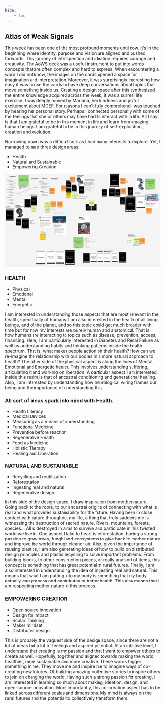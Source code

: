 ```yaml
---
hide:
    - toc
---
```


## Atlas of Weak Signals

This week has been one of the most profound moments until now. It’s in the beginning where identity, purpose and vision are aligned and pushed forwards. This journey of introspection and ideation requires courage and creativity. The AoWS deck was a useful instrument to put into words concepts that are often complex and hard to express. When encountering a word I did not know, the images on the cards opened a space for imagination and interpretation. Moreover, it was surprisingly interesting how easy it was to use the cards to have deep conversations about topics that move something inside us. Creating a design space after this synthesized the entire knowledge acquired across the week; it was a surreal life exercise.
I was deeply moved by Mariana, her kindness and joyful excitement about MDEF. For reasons I can’t fully comprehend I was touched by hearing her personal story. Perhaps I connected personally with some of the feelings that she or others may have had to interact with in life. All I say is that I am grateful to be in this moment in life and learn from amazing human beings. I am grateful to be in this journey of self-exploration, creation and evolution.

Narrowing down was a difficult task as I had many interests to explore. Yet, I managed to map three design areas:

- Health
- Natural and Sustainable
- Empowering Creation


![](../images/MT01/miro.jpg)


### HEALTH
- Physical
- Emotional
- Mental
- Energetic

I am interested in understanding those aspects that are most relevant in the health, specifically of humans. I am also interested in the health of all living beings, and of the planet, and so this topic could get much broader with time but for now my interests are purely human and anatomical. That is, how humans are interacting to topics such as disease, prevention, access, financing. Here, I am particularly interested in Diabetes and Renal Failure as well as understanding habits and thinking patterns inside the health spectrum. That is, what makes people action on their health? How can we re-imagine the relationship with our bodies in a more natural approach to health? The other side of the physical aspect is along the lines of Mental, Emotional and Energetic health. This involves understanding suffering, articulating it and working on liberation. A particular aspect I am interested inside this realm is that of ancestral conditioning and generational healing. Also, I am interested by understanding how neurological wiring frames our being and the importance of understanding this.

### All sort of ideas spark into mind with Health.
- Health Literacy
- Medical Devices
- Measuring as a means of understanding
- Functional Medicine
- Prevention before reaction
- Regenerative Health
- Food as Medicine
- Holistic Therapy
- Healing and Liberation

### NATURAL AND SUSTAINABLE
- Recycling and reutilization
- Reforestation
- Ingesting real and natural
- Regenerative design

In this side of the design space, I draw inspiration from mother nature. Going back to the roots, to our ancestral origins of connecting with what is real and what provides sustainability for the future. Having been in close contact with nature throughout my life, a thing that truly saddens me is witnessing the destruction of sacred nature. Rivers, mountains, forests, species… All is destroyed in aims to survive and participate in this twisted world we live in. One aspect I take to heart is reforestation, having a strong passion to grow trees, funghi and ecosystems to give back to mother nature and improve the world through cleaner air. Also, given the importance of reusing plastics, I am also generating ideas of how to build on distributed design principles and plastic recycling to solve important problems. From building blocks, to other construction pieces, or really any sort of items, this concept is something that has great potential in rural futures. Finally, I am also interested in understanding the idea of ingesting real and natural. This means that what I am putting into my body is something that my body actually can process and contributes to better health. This also means that I am respecting mother nature in this process.

### EMPOWERING CREATION
- Open source innovation
- Design for impact
- Scalar Thinking
- Maker mindset
- Distributed design

This is probably the vaguest side of the design space, since there are not a lot of ideas but a lot of feelings and aspired potential. At an intuitive level, I understand that creating is my passion and that I want to empower others to create as well. Hopefully, together and aligned towards making the world healthier, more sustainable and more creative. These words trigger something in me. They move me and inspire me to imagine ways of co-creating new futures. Of building amazing collective stories to inspire others to join on changing the world. Having such a strong passion for creating, I am interested in learning so much about making, ideation, design, and open-source innovation. More importantly, this co-creation aspect has to be linked across different scales and dimensions. My mind is always on the rural futures and the potential to collectively transform them.
